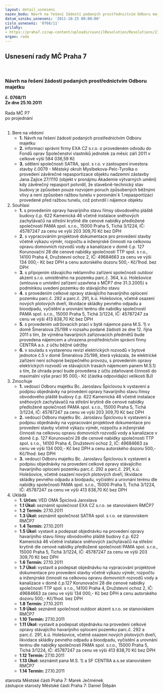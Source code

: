 ```yaml
---
layout: detail_usneseni
nazev_bodu: Návrh na řešení žádostí podaných prostřednictvím Odboru majetku
datum_vzniku_usneseni: '2011-10-25 00:00:00'
cislo_usneseni: '0768/11'
prilohy:
- https://praha7.cz/wp-content/uploads/councilResolution/Resolutions/21257/49-11-skmbt_60011101917180.tif
organ: rada
---
```

<div id="ucUsn_pList" class="usn">
	<span><h2>Usnesení rady MČ Praha 7 </h2>
<br></span><div class="standBody">
<span><h3>Návrh na řešení žádostí podaných prostřednictvím Odboru majetku</h3></span><div class="center">
		<strong>č. 0768/11</strong><br>
	</div>
<div class="center">
		<strong>Ze dne 25.10.2011</strong><br><br>
	</div>Rada MČ P7<br> po projednání<br><br><ol>
<li>Bere na vědomí<ul>
<li>
<strong>1.</strong> Návrh na řešení žádostí podaných prostřednictvím Odboru majetku</li>
<li>
<strong>2.</strong> informaci správní firmy EXA CZ s.r.o. o provedeném odvodu do Fondů oprav Společenství vlastníků jednotek za měsíc září 2011 v celkové výši 584 036,59 Kč</li>
<li>
<strong>3.</strong> sdělení společnosti SATRA, spol. s r.o. v zastoupení investora stavby č.0079 - Městský okruh Myslbekova-Pelc-Tyrolka o provedení závěrečné repasportizace objektu nadzemní zástavby  Jana Zajíce 27/1110 (objekt v pronájmu Akademie výtvarných umění) kdy závěrečný repasport potvrdil, že stavebně-technický stav budovy je způsoben pouze rozvojem poruch způsobených běžnými vlivy a není způsoben ražbou tunelu v porovnání k 1.repasportizaci provedené před ražbou tunelu, což potvrdil i nájemce objektu</li>
</ul>
</li>
<li>Souhlasí<ul>
<li>
<strong>1.</strong> s provedením opravy havarijního stavu římsy obvodového pláště budovy č.p. 622 Kamenická 46 včetně instalace sněhových zachytávačů na střešní krytině dle cenové nabídky předložené společností PAMA spol. s.r.o., 15000 Praha 5, Tichá 3/1224, IČ: 45787247 za cenu ve výši 203 309,70 Kč  bez DPH</li>
<li>
<strong>2.</strong> s vypracováním projektové dokumentace pro provedení stavby včetně výkazu výměr, rozpočtu a inženýrské činnosti na celkovou opravu domovních rozvodů vody a kanalizace v domě č.p. 127 Korunovační 28 dle cenové nabídky společnosti TTP spol. s r.o., 14100 Praha 4, Družstevní ochoz 2, IČ: 49684663 za cenu ve výši 134 000,- Kč bez DPH a cenu autorského dozoru 500,- Kč/1hod. bez DPH</li>
<li>
<strong>3.</strong> s připojením stávajícího reklamního zařízení společnosti outdoor akzent s.r.o. umístěného na pozemku parc.č. 364, k.ú. Holešovice (smlouva o umístění zařízení uzavřena s MČP7 dne  31.3.2005) s podmínkou uvedení pozemku do stávajícího stavu</li>
<li>
<strong>4.</strong> s provedením celkové opravy stávajícího havarijního oplocení  pozemku parc.č. 292 a parc.č. 291, k.ú. Holešovice, včetně osazení nových plotových dveří, likvidace skládky pevného odpadu a bioodpadu, vyčistění a urovnání terénu dle nabídky společnosti PAMA spol. s.r.o., 15000 Praha 5, Tichá 3/1224, IČ: 45787247 za cenu ve výši  413 838,70 Kč bez DPH</li>
<li>
<strong>5.</strong> s provedením udržovacích prací v bytě nájemce pana M.S. 1) v domě Šmeralova 25/198 v rozsahu podané žádosti ze dne 12. října 2011 s tím, že výměna havarijních zařizovacích předmětů bude provedena nájemcem a uhrazena prostřednictvím správní firmy CENTRA a.s. z účtu běžné údržby</li>
<li>
<strong>6.</strong> v souladu s vystavenou revizí elektrických rozvodů v bytové jednotce č.5 v domě Šmeralova 25/198, která vykázala, že elektrické zařízení není schopné bezpečného provozu, s provedením opravy elektrických rozvodů ve stávajících trasách nájemcem panem M.S.1) s tím, že úhrada prací bude provedena z účtu zdaňované činnosti do maximální výše  prací 95 000,- Kč (částka odpovídající velikosti BJ) </li>
</ul>
</li>
<li>Zmocňuje<ul>
<li>
<strong>1.</strong> vedoucí Odboru majetku Bc. Jaroslavu Špiclovou k vystavení a podpisu objednávky na provedení  opravy havarijního stavu římsy obvodového pláště budovy č.p. 622 Kamenická 46 včetně instalace sněhových zachytávačů na střešní krytině dle cenové nabídky předložené společností PAMA spol. s.r.o., 15000 Praha 5, Tichá 3/1224, IČ: 45787247 za cenu ve výši 203 309,70 Kč  bez DPH</li>
<li>
<strong>2.</strong> vedoucí Odboru majetku Bc. Jaroslavu Špiclovou k vystavení a podpisu objednávky na vypracování projektové dokumentace pro provedení stavby včetně výkazu výměr, rozpočtu a inženýrské činnosti na celkovou opravu domovních rozvodů vody a kanalizace v domě č.p. 127 Korunovační 28 dle cenové nabídky společnosti TTP spol. s r.o., 14100 Praha 4, Družstevní ochoz 2, IČ: 49684663 za cenu ve výši 134 000,- Kč bez DPH a cenu autorského dozoru 500,- Kč/1hod. bez DPH </li>
<li>
<strong>3.</strong> vedoucí Odboru majetku Bc. Jaroslavu Špiclovou k vystavení a podpisu objednávky na provedení celkové opravy stávajícího havarijního oplocení  pozemku parc.č. 292 a parc.č. 291, k.ú. Holešovice, včetně osazení nových plotových dveří, likvidace skládky pevného odpadu a biodpadu, vyčistění a urovnání terénu dle nabídky společnosti PAMA spol. s.r.o., 15000 Praha 5,  Tichá 3/1224, IČ: 45787247 za cenu ve výši  413 838,70 Kč bez DPH</li>
</ul>
</li>
<li>Ukládá<ul>
<li>
<strong>1. Určen: </strong>VED OMA Špiclová Jaroslava</li>
<li>
<strong>1.1 Úkol: </strong>seznámit společnost EXA CZ s.r.o. se stanoviskem RMČP7</li>
<li>
<strong>1.2 Termín: </strong>27.10.2011</li>
<li>
<strong>1.3 Úkol: </strong>seznámit společnost SATRA spol. s r.o. se stanoviskem RMČP7</li>
<li>
<strong>1.4 Termín: </strong>27.10.2011</li>
<li>
<strong>1.5 Úkol: </strong>vystavit a podepsat objednávku  na provedení  opravy havarijního stavu římsy obvodového pláště budovy č.p. 622 Kamenická 46 včetně instalace sněhových zachytávačů na střešní krytině dle cenové nabídky předložené společností PAMA spol. s.r.o., 15000 Praha 5, Tichá 3/1224, IČ: 45787247 za cenu ve výši 203 309,70 Kč  bez DPH</li>
<li>
<strong>1.6 Termín: </strong>27.10.2011</li>
<li>
<strong>1.7 Úkol: </strong>vystavit a podepsat objednávku  na vypracování projektové dokumentace pro provedení stavby včetně výkazu výměr, rozpočtu a inženýrské činnosti na celkovou opravu domovních rozvodů vody a kanalizace v domě č.p.127 Korunovační 28 dle cenové nabídky společnosti TTP spol. s r.o., 14100 Praha 4, Družstevní ochoz 2, IČ: 49684663 za cenu ve výši 134 000,- Kč bez DPH a cenu autorského dozoru 500,- Kč/1hod. bez DPH </li>
<li>
<strong>1.8 Termín: </strong>27.10.2011</li>
<li>
<strong>1.9 Úkol: </strong>seznámit společnost outdoor akzent s.r.o. se stanoviskem RMČP7</li>
<li>
<strong>1.10 Termín: </strong>27.10.2011</li>
<li>
<strong>1.11 Úkol: </strong>vystavit a podepsat objednávku  na provedení celkové opravy stávajícího havarijního oplocení  pozemku parc.č. 292 a parc.č. 291, k.ú. Holešovice, včetně osazení nových plotových dveří, likvidace skládky pevného odpadu a bioodpadu, vyčistění a urovnání terénu dle nabídky společnosti PAMA spol. s.r.o., 15000 Praha 5, Tichá 3/1224, IČ: 45787247 za cenu ve výši   413 838,70 Kč bez DPH</li>
<li>
<strong>1.12 Termín: </strong>27.10.2011</li>
<li>
<strong>1.13 Úkol: </strong>seznámit pana M.S. 1)  a SF CENTRA a.s.se stanoviskem RMČP7 </li>
<li>
<strong>1.14 Termín: </strong>27.10.2011</li>
</ul>
</li>
</ol>starosta Městské části Praha 7: Marek Ječmének<br>zástupce starosty Městské části Praha 7: Daniel Štěpán 
</div>
</div>